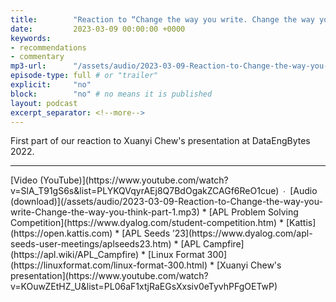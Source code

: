 ```yaml
---
title:        "Reaction to “Change the way you write. Change the way you think. — part 1”"
date:         2023-03-09 00:00:00 +0000
keywords:
- recommendations
- commentary
mp3-url:      "/assets/audio/2023-03-09-Reaction-to-Change-the-way-you-write-Change-the-way-you-think-part-1.mp3"
episode-type: full # or "trailer"
explicit:     "no"
block:        "no" # no means it is published
layout: podcast
excerpt_separator: <!--more-->
---
```

First part of our reaction to Xuanyi Chew's presentation at DataEngBytes 2022.
<!--more-->
<hr>
[Video (YouTube)](https://www.youtube.com/watch?v=SlA_T91gS6s&list=PLYKQVqyrAEj8Q7BdOgakZCAGf6ReO1cue) ∙ [Audio (download)](/assets/audio/2023-03-09-Reaction-to-Change-the-way-you-write-Change-the-way-you-think-part-1.mp3)
* [APL Problem Solving Competition](https://www.dyalog.com/student-competition.htm)
* [Kattis](https://open.kattis.com)
* [APL Seeds ’23](https://www.dyalog.com/apl-seeds-user-meetings/aplseeds23.htm)
* [APL Campfire](https://apl.wiki/APL_Campfire)
* [Linux Format 300](https://linuxformat.com/linux-format-300.html)
* [Xuanyi Chew's presentation](https://www.youtube.com/watch?v=KOuwZEtHZ_U&list=PL06aF1xtjRaEGsXxsiv0eTyvhPFgOETwP)